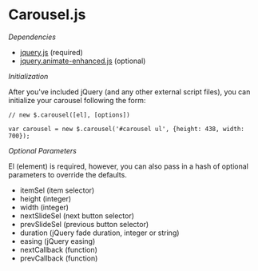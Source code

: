 Carousel.js
===========

*Dependencies*

  - [jquery.js](http://jquery.com/) (required)
  - [jquery.animate-enhanced.js](https://github.com/benbarnett/jQuery-Animate-Enhanced) (optional)

*Initialization*

After you've included jQuery (and any other external script files), you can
initialize your carousel following the form: 
    
    // new $.carousel([el], [options])

    var carousel = new $.carousel('#carousel ul', {height: 438, width: 700});

*Optional Parameters*

El (element) is required, however, you can also pass in a hash of optional parameters to
override the defaults.

  - itemSel (item selector)
  - height (integer)
  - width (integer)
  - nextSlideSel (next button selector)
  - prevSlideSel (previous button selector)
  - duration (jQuery fade duration, integer or string)
  - easing (jQuery easing)
  - nextCallback (function)
  - prevCallback (function)
